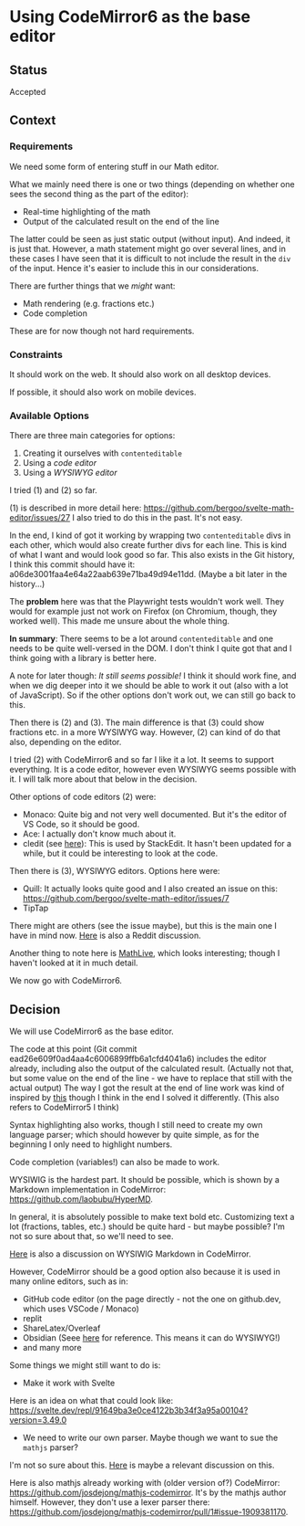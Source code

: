 
# Using CodeMirror6 as the base editor

## Status

Accepted

## Context

### Requirements

We need some form of entering stuff in our Math editor.

What we mainly need there is one or two things (depending on whether one sees the second thing as the part of the editor):
- Real-time highlighting of the math
- Output of the calculated result on the end of the line

The latter could be seen as just static output (without input).
And indeed, it is just that.
However, a math statement might go over several lines, and in these cases I have seen that it is difficult to not
include the result in the `div` of the input.
Hence it's easier to include this in our considerations.

There are further things that we _might_ want:
- Math rendering (e.g. fractions etc.)
- Code completion

These are for now though not hard requirements.

### Constraints

It should work on the web.
It should also work on all desktop devices.

If possible, it should also work on mobile devices.

### Available Options

There are three main categories for options:

1. Creating it ourselves with `contenteditable`
2. Using a _code editor_
3. Using a _WYSIWYG editor_

I tried (1) and (2) so far.

(1) is described in more detail here: https://github.com/bergoo/svelte-math-editor/issues/27
I also tried to do this in the past. It's not easy.

In the end, I kind of got it working by wrapping two `contenteditable` divs in each other, which would also create
further divs for each line.
This is kind of what I want and would look good so far. This also exists in the Git history, I think this commit
should have it: a06de3001faa4e64a22aab639e71ba49d94e11dd. (Maybe a bit later in the history...)

The **problem** here was that the Playwright tests wouldn't work well.
They would for example just not work on Firefox (on Chromium, though, they worked well).
This made me unsure about the whole thing.

**In summary**: There seems to be a lot around `contenteditable` and one needs to be quite well-versed in the DOM.
I don't think I quite got that and I think going with a library is better here.

A note for later though: _It still seems possible!_
I think it should work fine, and when we dig deeper into it we should be able to work it out (also with a lot of JavaScript).
So if the other options don't work out, we can still go back to this.


Then there is (2) and (3).
The main difference is that (3) could show fractions etc. in a more WYSIWYG way.
However, (2) can kind of do that also, depending on the editor.

I tried (2) with CodeMirror6 and so far I like it a lot.
It seems to support everything.
It is a code editor, however even WYSIWYG seems possible with it.
I will talk more about that below in the decision.

Other options of code editors (2) were:
- Monaco: Quite big and not very well documented. But it's the editor of VS Code, so it should be good.
- Ace: I actually don't know much about it.
- cledit (see [here](https://github.com/classeur/cledit)): This is used by StackEdit. It hasn't been updated for a while, but it could be interesting to look at the code.

Then there is (3), WYSIWYG editors.
Options here were:
- Quill: It actually looks quite good and I also created an issue on this: https://github.com/bergoo/svelte-math-editor/issues/7
- TipTap

There might are others (see the issue maybe), but this is the main one I have in mind now.
[Here](https://old.reddit.com/r/vuejs/comments/124ila9/looking_for_wysiwyg_library_for_vue_3/) is also a Reddit discussion.

Another thing to note here is [MathLive](https://cortexjs.io/mathlive/demo/), which looks interesting; though I haven't looked
at it in much detail.

We now go with CodeMirror6.

## Decision

We will use CodeMirror6 as the base editor.

The code at this point (Git commit ead26e609f0ad4aa4c6006899ffb6a1cfd4041a6) includes the editor already, including
also the output of the calculated result. (Actually not that, but some value on the end of the line - we have to replace
that still with the actual output)
The way I got the result at the end of line work was kind of inspired by [this](https://discuss.codemirror.net/t/adding-a-widget-at-the-end-of-line/47)
though I think in the end I solved it differently. (This also refers to CodeMirror5 I think)

Syntax highlighting also works, though I still need to create my own language parser; which should however by quite simple,
as for the beginning I only need to highlight numbers.

Code completion (variables!) can also be made to work.

WYSIWIG is the hardest part.
It should be possible, which is shown by a Markdown implementation in CodeMirror: https://github.com/laobubu/HyperMD.

In general, it is absolutely possible to make text bold etc. 
Customizing text a lot (fractions, tables, etc.) should be quite hard - but maybe possible? I'm not so sure about that,
so we'll need to see.

[Here](https://discuss.codemirror.net/t/implementing-wysiwyg-markdown-editor-in-codemirror/2403) is also a discussion on
WYSIWIG Markdown in CodeMirror.

However, CodeMirror should be a good option also because it is used in many online editors, such as in:
- GitHub code editor (on the page directly - not the one on github.dev, which uses VSCode / Monaco)
- replit
- ShareLatex/Overleaf
- Obsidian (Seee [here](https://docs.obsidian.md/Plugins/Editor/Editor) for reference. This means it can do WYSIWYG!)
- and many more

Some things we might still want to do is:

- Make it work with Svelte

Here is an idea on what that could look like: https://svelte.dev/repl/91649ba3e0ce4122b3b34f3a95a00104?version=3.49.0

- We need to write our own parser. Maybe though we want to sue the `mathjs` parser?

I'm not so sure about this. [Here](https://discuss.codemirror.net/t/writing-a-custom-parser-without-using-lezer-or-streamparser/4692) is
maybe a relevant discussion on this.

Here is also mathjs already working with (older version of?) CodeMirror: https://github.com/josdejong/mathjs-codemirror.
It's by the mathjs author himself.
However, they don't use a lexer parser there: https://github.com/josdejong/mathjs-codemirror/pull/1#issue-1909381170.